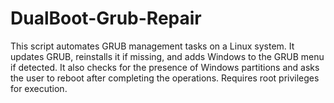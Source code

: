 # DualBoot-Grub-Repair
 This script automates GRUB management tasks on a Linux system. It updates GRUB, reinstalls it if missing, and adds Windows to the GRUB menu if detected. It also checks for the presence of Windows partitions and asks the user to reboot after completing the operations. Requires root privileges for execution.
